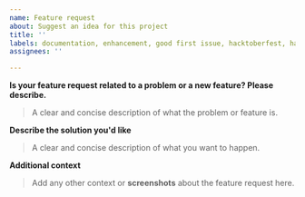 ```yaml
---
name: Feature request
about: Suggest an idea for this project
title: ''
labels: documentation, enhancement, good first issue, hacktoberfest, hacktoberfest-2022
assignees: ''

---
```


**Is your feature request related to a problem or a new feature? Please describe.**
> A clear and concise description of what the problem or feature is.

**Describe the solution you'd like**
> A clear and concise description of what you want to happen.

**Additional context**
> Add any other context or **screenshots** about the feature request here.
